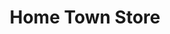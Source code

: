---
title: "Home Town Store"
url: /marathahalli-bangalore/home-town-store/
shop: department store
---